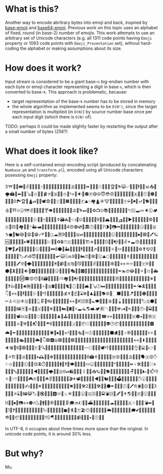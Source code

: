 What is this?
=============

Another way to encode abritrary bytes into emoji and back, inspired by [base-emoji](https://github.com/pfrazee/base-emoji) and [base64-emoji](https://github.com/watson/base64-emoji). Previous work on this topic uses an alphabet of fixed, round (in base-2) number of emojis. This work attempts to use an arbitrary set of Unicode characters (e.g. all 1311 code points having `Emoji` property or 1093 code points with `Emoji_Presentation` set), without hard-coding the alphabet or making assumptions about its size.

How does it work?
=================

Input stream is considered to be a giant base-`n` big-endian number with each byte or emoji character representing a digit in base `n`, which is then converted to base-`k`. This approach is problematic, because:

 * target representation of the base-`k` number has to be stored in memory
 * the whole algorithm as implemented seems to be `O(N²)`, since the target representation is multiplied (in `O(N)`) by source number base once per each input digit (which there is `O(N)` of).

TODO: perhaps it could be made slightly faster by restarting the output after a small number of bytes (256?)

What does it look like?
=======================

Here is a self-contained emoji-encoding script (produced by concatenating `Numbase.pm` and `transform.pl`), encoded using all Unicode characters posessing `Emoji` property:

3➿🎥🦧🎟🎡✌💭💞😿🦉🀄🛶🔭💥🔪👕🦨🔼🤬🥃📿⛱🦠🎆🔨➖⏩♉🧄💦⚾🍷🦏🍏🏆🐍⛷😺✅🔲🐢💆🕴📼🕌📊📤🎉🌪🏟🧄⬅🐨♌🪕🤱⛄🎉🌈🩰↗🎣🇧🦗🤧⛄🐲↪🙍🔉🚣🟠🇵😅☮😇😳😠👲🥯📴❕⛺🤵🎥🇦🥧🚾🕘🧫🟤📰🔔💐💭0🏞🏆🐒🛕⏯💽🐆🕊😨🚡🦼🇮💩💂🟧🦳🥼🌞🌒🇫⛰🀄🏘🛕☀🐮🤼🔭🌿❔🚦🇾➗🐍◾🐶🪔🤥🐕🚩🈚🤕🩸🔎⛩⏲🕠🗺✌🚠😖🤒🐶🍸👁🍄🥂🐶🚅🚬✊🎥⛱🦅⛷⏭🧶🐓♻📺🙄📚🙍🥍🐰🎿📄🌚🏣💘🏽🕳💤🔈🕦🏕🦐💄😅🔛🎣🆒🥉🐆🧇🤰🩺😕👄🖱🐂🐚🧀🚗⚱🗃⛪💼👈🥖☑👨🎱👏🚰👰9🏇🎻🏔🐚🎠♎🛺📯🤎▶🥎💵🔤🌵🌮💽©🥥📔🇻🦪🟨🧓🏘🌹👳🃏🏜🛥🏃🏇🔵😤😧🐯👛🌷🍼4😍🟢💿🦆🏛🕓🦼😢💚7🌗🦦📷⏮🌛🐶🦑🌛🦠🤪🥵🕞🍩😒🦠🇶♑◼💾🐿😅🧵😧🤳😁⤴➰🍶🧡◻☁🈲9💾🔟🔯🌿🇶⏯🍍🦱🛫🆑🈚🦂🗻🥿🔢😪🕤😻🔀🛄🖖🈸💔💨😎⏹🍑🟪🔵🖊🪐🆚📌🤝🧀🏹🍅⏸🕷🧤🌹📅🖤🏹📔💹🐺🦄♻🔒🩳🇨🔖🉑🧳🔦🧤🏗✈🧑📶🏅💪🔃😏📶📭🧘🐮✌✴🕳😚📿🔮🥱🧭💬🚡🔨♥🍍🌶🔺🤟👘🔻😆🦘🕦🧴💥🤘🎵🕶8⚫🔭🏜🚎😊🔽🚟🕴🥵🎪🧇💟↗🥂💎🍛🏅💡⚛🍺🩲♊💋🦾🦐🦡😠♻❣📪2👑👭🔼🦱💂🥊🏷✍8😇🦶🐲🥗📏🦛📒😤🛩🙀🗄🔜9🌸😚🏍⏰🗼🕸🎸🕦⛰🌕💂🎩✅♒🍵💪⚱🦾🌽🧠🦌🗻🦿🦰🦮🌔🧩👠⛎💫👒🖍🤓🚱🌩🐘💎📝🆒👤🦆🐩💺🖲📅📹🧭🇧♍🌆😼🈴💸🍵🔏✌🆑👣🚸🌲🤿🕸🔹🧕↔♒♾🏦🍓💩🇾❇🛃😍⚫🏓🎗🦡🦡🆙🔉🐮🅰🥅🧖🔖📿➖🏓🤮🕞👳😏🤦😶🎭🧮🥶🅾👣🧇💎⏬💋📁😅🧡😘🥦🥻😾✒🏊🤓😂🍂🤨⚛👖⛄🔡🚑😦🧞🦊😲🔽Ⓜ🟧😍😯🥂8🗃🍣🌽🐤🧪⛅🏘📂🍘📭💄🥇⛎💋😹📸🏅🌒🐾🦁🛄🧆🦊🈷🥝🤞🔟🔲🍎🙅🎉🔞🚅🗾🦋❄🚀😥❓👍🥚🦌😞🛎🈚🎴🤺🦨📶⭐🏬🇧🛢🍑🐬🚁💩🐈🍘🩱🎒📣🔗🛋🙆🪕🕕🛏🍮🦐💵🦓🔦🐛🍏🍢💨💒✒🌤🎗🧰🥟🎴🉐👇😨↔💬🐙🕴🚰⏫🦺🩺🐻🦻👎🥟🕋🤟🗿🏀🕺💰✝🐛☝💇⌛❇🧘♟🌡🖤🍝🐕☮🐙🏻⬛🦕🤸🍧🪁🔺🐒😸🟤📵🐫🧿🏢✂⚓♌🇴☀🇩🎣🧩💥👆🗜🍠👓⛹🌂🔶🦒😮🛬↔🧺#🈁🈺🦇🚼🍽🦚🏧📘🩸🍊🤳🪀🥋💞🛴🦰😗🍩🦯🏷🇩⚫🎿🦻🤿🈚💨🖼🈂🎡☠🥍🤥🇻👳🦎📴❄🛄🥩🥓🏍🛑🛢🐙⚡🕳🪒🌎🛋🏕🈶〽💺🍝💁☢⤵♦🐴↖🏹😦🐯🕙▫🤪🚍🛀🎡🍰😶👔🌹📽♎🇶🚛🧼😗🌕❕🤫🌖🍢💴💍♟🔼🕹⬇🏽📼😃🔪💑🚤🌋💃🐤🍺🍙☎↔📵😶😴🍓🔯🦧🧿🇽🟠▪🖤📼㊗🇽🐜🦪🤎🗻⚔🤼⚒🍱🔂📬🥿🏏🤮☂6🐆🚎👿🆒🥩😻🌞🇯🎌🤽📦⚾😅🐁🙎🐜🥒♌👽🕑📦🍩🍻🥏🔞👵🥃📑🤨😅🦢👱🅾🌥🍧✒🖖🤎📜🍈💟👄🎸🐉🔐🦎🐼🚢🕷🧣⏹🥳🐙↩🥏🍮👻🗞🚐♾🕕🧕😂🤓🦐🌸🐚⬛⛸💬🦽♀🏵🙈🥣🦛🙂😠🧫⚕⚛🌻♒🧒👑🕺👝🛳🥗🚵🌵✨🌥🙍👇🟩🅰🇶🟩🧿🌬🏿🟪🤸🚯😘🎂🎠👱🤒😆🏮🧧🚱🚂👞🔏🚞👑🍢🧧👄🎈🧼↔📡⬇🍥📸💎🚄🔉🗑🚓6🍊🟥🚨🔛🥈🇫🥑🔍🧇💎🐝🦵🧶🏀📴💈♐👷⛺🍶🌙💘〰🌕🏤🥶🎹🕊👎🎐🍑🛄🐩🤡🍐🧴🦑➗👌🚚💻🏈👉🦏🤝↗🏗🌄🍋🇲🚕🥖🦉🔻⏸🕰🤧🧵❇🖤🥙📲📛🙁👰🌮👱🧵🍦🕋📙6🏟✝📩📓🥻🍟👚🇷😵🧁🦮🎲⛱🍚🐴🥂🗣🇽😡✋✨⛄👄⛽🍰🥡🕦🍵🦂😓🎗⏱🍄🍈🔨🦸🥏🚹♏❓🧒🍽💸🧩📏🐆🩲🕢🦈👶🦪🦁➖🦁🔜*🦜🦂🦩🍧🐪⏩♀🛠🧠🦮🦔🏼🌀🍘📓🌳🔤🥚😻🤙🤔🥤🤠◀🌸🐡👻🚖🌩🥢👋🇩🤓⏯🛍🥞🧟♊🖇🔔🈺📥🪐🥖🤑🐕📡🗼🔼🧃🥂🧹💋🪑👳🔚♍🌬🤿📫👎⚛🎾🀄🃏➰🆑👠⛺🎮🇵🎩🦶😽☘👂🚶🌁😜🌂🐮🤼🎬✈📽🌃📧🥀🧔🗽◀🧑📅🐿🍟🥭🧗🗳🎯🈴🙍💠🔄🦰✋🕡🎶🔗🎳🤛🌉🚣🔩🔷🤾📯🦃✍🚒🧳🔤❄🐆📳📄😪🌄🌛🏣🐤🐷🕌✖🍟🚈🥼🛠2🦈🎽🧃🛠🍳🧍⚫✒🤪📏🚎🕖🐞🖊♏🍀🐚😕🎋🤟3🌾🏦💲↗⌛🥒🖼😹🏷🧤🔇🖖🖖🍵🅱🩲🧱♨☀💖🦲🐲🕠📩🇬🈁🧒🤸🚍💣🈁🌽🖋🤒✝🌎🤍🍑🇵🐢🕦🥜👜🔷⛓🎺👹⏹📐📷↔🟤⚕🌜🌺🚹😻💶🏵💓🚝🍺🗾🗜🎓🔜🌔📅🥚⛴🍍🥛🤧🎄🚣😱☁🍉😗🦪🌖🐱🇦☃🦆🍬🔖💣⬅🚚🔳1🍰❓🐥🌓🙁🚟👢🌖🙈👠🎰💉1⤴🤷🥁📆💈🍫👕◼📔🏄🌅🇹🏖😶💜🥤🎻🌵⛎🙌🌥🐅🚝🍪🔜🥀💊📏🗯💕🐀🚃🙁🍗♉🙇⛑🧢🗿📦🔩🎑🍓🧒📼🚛🏓🌐🗿‼🔃🪂🤴🥳➕🦂🐅⛹💀🦦📹🚥📛🦇▪🌃🕖💈🔸

In UTF-8, it occupies about three times more space than the original. In unicode code points, it is around 30% less.

But why?
========

Mu.
